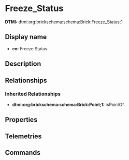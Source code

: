 # Freeze_Status
**DTMI:** dtmi:org:brickschema:schema:Brick:Freeze_Status;1
## Display name
- **en:** Freeze Status
## Description
## Relationships
### Inherited Relationships
* **dtmi:org:brickschema:schema:Brick:Point;1:** isPointOf
## Properties
## Telemetries
## Commands
